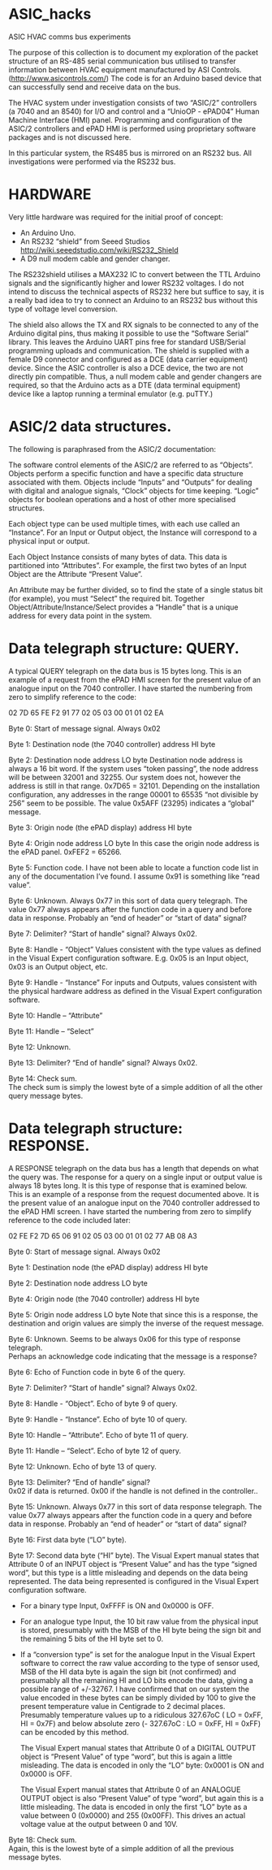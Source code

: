 # ASIC_hacks
ASIC HVAC comms bus experiments

The purpose of this collection is to document my exploration of the packet structure of an RS-485 serial communication bus utilised to transfer information between HVAC equipment manufactured by ASI Controls. (http://www.asicontrols.com/) 
The code is for an Arduino based device that can successfully send and receive data on the bus.

The HVAC system under investigation consists of two “ASIC/2” controllers (a 7040 and an 8540) for I/O and control and a “UnioOP - ePAD04” Human Machine Interface (HMI) panel. Programming and configuration of the ASIC/2 controllers and ePAD HMI is performed using proprietary software packages and is not discussed here.

In this particular system, the RS485 bus is mirrored on an RS232 bus.  All investigations were performed via the RS232 bus.

# HARDWARE
Very little hardware was required for the initial proof of concept:
- An Arduino Uno.
- An RS232 “shield” from Seeed Studios http://wiki.seeedstudio.com/wiki/RS232_Shield
- A D9 null modem cable and gender changer.

The RS232shield utilises a MAX232 IC to convert between the TTL Arduino signals and the significantly higher and lower RS232 voltages. I do not intend to discuss the technical aspects of RS232 here but suffice to say, it is a really bad idea to try to connect an Arduino to an RS232 bus without this type of voltage level conversion.

The shield also allows the TX and RX signals to be connected to any of the Arduino digital pins, thus making it possible to use the “Software Serial” library.  This leaves the Arduino UART pins free for standard USB/Serial programming uploads and communication.
The shield is supplied with a female D9 connector and configured as a DCE (data carrier equipment) device. 
Since the ASIC controller is also a DCE device, the two are not directly pin compatible. Thus, a null modem cable and gender changers are required, so that the Arduino acts as a DTE (data terminal equipment) device like a laptop running a terminal emulator (e.g. puTTY.)

# ASIC/2 data structures.
The following is paraphrased from the ASIC/2 documentation:

The software control elements of the ASIC/2 are referred to as “Objects”.  Objects perform a specific function and have a specific data structure associated with them.  Objects include “Inputs” and “Outputs” for dealing with digital and analogue signals, “Clock” objects for time keeping. “Logic” objects for boolean operations and a host of other more specialised structures.

Each object type can be used multiple times, with each use called an “Instance”.  For an Input or Output object, the Instance will correspond to a physical input or output.

Each Object Instance consists of many bytes of data. This data is partitioned into “Attributes”.  For example, the first two bytes of an Input Object are the Attribute “Present Value”.

An Attribute may be further divided, so to find the state of a single status bit (for example), you must “Select” the required bit.
Together Object/Attribute/Instance/Select provides a “Handle” that is a unique address for every data point in the system.

# Data telegraph structure: QUERY.
A typical QUERY telegraph on the data bus is 15 bytes long.  This is an example of a request from the ePAD HMI screen for the present value of an analogue input on the 7040 controller.  I have started the numbering from zero to simplify reference to the code:

02 7D 65 FE F2 91 77 02 05 03 00 01 01 02 EA 

Byte 0: Start of message signal. Always 0x02

Byte 1: Destination node (the 7040 controller) address HI byte

Byte 2: Destination node address LO byte
  Destination node address is always a 16 bit word.  If the system uses “token passing”, the node address will be between 32001 and 32255. Our system does not, however the address is still in that range. 0x7D65  = 32101.  Depending on the installation configuration, any addresses in the range 00001 to 65535 “not divisible by 256” seem to be possible.  The value 0x5AFF  (23295) indicates a “global” message. 

Byte 3: Origin node (the ePAD display) address HI byte

Byte 4: Origin node address LO byte
	In this case the origin node address is the ePAD panel. 0xFEF2 = 65266.

Byte 5: Function code. 
  I have not been able to locate a function code list in any of the documentation I’ve found.  I assume 0x91 is something like “read value”.

Byte 6: Unknown.  Always 0x77 in this sort of data query telegraph.
  The value 0x77 always appears after the function code in a query and before data in response.  Probably an “end of header” or “start of data” signal?

Byte 7: Delimiter?  “Start of handle” signal?  Always 0x02.

Byte 8: Handle - “Object”
  Values consistent with the type values as defined in the Visual Expert configuration software.  E.g. 0x05 is an Input object, 0x03 is an Output object, etc.

Byte 9: Handle - “Instance” 
  For inputs and Outputs, values consistent with the physical hardware address as defined in the Visual Expert configuration software.

Byte 10: Handle – “Attribute” 

Byte 11: Handle – “Select” 

Byte 12: Unknown. 

Byte 13: Delimiter?  “End of handle” signal?  Always 0x02.

Byte 14: Check sum.  
  The check sum is simply the lowest byte of a simple addition of all the other query message bytes.

# Data telegraph structure: RESPONSE.
A RESPONSE telegraph on the data bus has a length that depends on what the query was.  The response for a query on a single input or output value is always 18 bytes long.  It is this type of response that is examined below.  
This is an example of a response from the request documented above.  It is the present value of an analogue input on the 7040 controller addressed to the ePAD HMI screen.  I have started the numbering from zero to simplify reference to the code included later:

02 FE F2 7D 65 06 91 02 05 03 00 01 01 02 77 AB 08 A3

Byte 0: Start of message signal. Always 0x02

Byte 1: Destination node (the ePAD display) address HI byte

Byte 2: Destination node address LO byte

Byte 4: Origin node (the 7040 controller) address HI byte

Byte 5: Origin node address LO byte
  Note that since this is a response, the destination and origin values are simply the inverse of the request message.

Byte 6: Unknown. Seems to be always 0x06 for this type of response telegraph.  
  Perhaps an acknowledge code indicating that the message is a response?  

Byte 6: Echo of Function code in byte 6 of the query. 

Byte 7: Delimiter?  “Start of handle” signal?  Always 0x02.

Byte 8: Handle - “Object”. Echo of byte 9 of query.

Byte 9: Handle - “Instance”. Echo of byte 10 of query. 

Byte 10: Handle – “Attribute”. Echo of byte 11 of query. 

Byte 11: Handle – “Select”. Echo of byte 12 of query. 

Byte 12: Unknown. Echo of byte 13 of query.

Byte 13: Delimiter?  “End of handle” signal?  
0x02 if data is returned. 0x00 if the handle is not defined in the controller..

Byte 15: Unknown.  Always 0x77 in this sort of data response telegraph.
  The value 0x77 always appears after the function code in a query and before data in response.  Probably an “end of header” or “start of data” signal?

Byte 16: First data byte (“LO” byte).

Byte 17: Second data byte (“HI” byte).
  The Visual Expert manual states that Attribute 0 of an INPUT object is “Present Value” and has the type “signed word”, but this type is a little misleading and depends on the data being represented.  The data being represented is configured in the Visual Expert configuration software.

- For a binary type Input, 0xFFFF is ON and 0x0000 is OFF. 
- For an analogue type Input, the 10 bit raw value from the physical input is stored, presumably with the MSB of the HI byte being the sign bit and the remaining 5 bits of the HI byte set to 0.
- If a “conversion type” is set for the analogue Input in the Visual Expert software to correct the raw value according to the type of sensor used, MSB of the HI data byte is again the sign bit (not confirmed) and presumably all the remaining HI and LO bits encode the data, giving a possible range of +/-32767.  I have confirmed that on our system the value encoded in these bytes can be simply divided by 100 to give the present temperature value in Centigrade to 2 decimal places. Presumably temperature values up to a ridiculous  327.67oC ( LO = 0xFF, HI = 0x7F) and below absolute zero (- 327.67oC : LO = 0xFF, HI = 0xFF) can be encoded by this method.

  The Visual Expert manual states that Attribute 0 of a DIGITAL OUTPUT object is “Present Value” of type “word”, but this is again a little misleading. The data is encoded in only the “LO” byte: 0x0001 is ON and 0x0000 is OFF. 

  The Visual Expert manual states that Attribute 0 of an ANALOGUE OUTPUT object is also “Present Value” of type “word”, but again this is a little misleading. The data is encoded in only the first “LO” byte as a value between 0 (0x0000) and 255 (0x00FF).  This drives an actual voltage value at the output between 0 and 10V.

Byte 18: Check sum.  
  Again, this is the lowest byte of a simple addition of all the previous message bytes.

